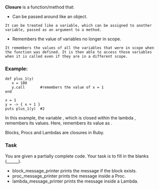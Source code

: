 **Closure** is a function/method that:

- Can be passed around like an object.
```
It can be treated like a variable, which can be assigned to another variable, passed as an argument to a method.
```
- Remembers the value of variables no longer in scope.
```
It remembers the values of all the variables that were in scope when the function was defined. It is then able to access those variables when it is called even if they are in a different scope.
```

### Example:

```
def plus_1(y)
   x = 100
   y.call       #remembers the value of x = 1
end

x = 1
y = -> { x + 1 }
puts plus_1(y)  #2
```

In this example, the variable , which is closed within the lambda , remembers its values. Here,  remembers its value as .

Blocks, Procs and Lambdas are closures in Ruby.

### Task

You are given a partially complete code. Your task is to fill in the blanks (______).

- block_message_printer prints the message if the block exists.
- proc_message_printer prints the message inside a Proc.
- lambda_message_printer prints the message inside a Lambda.
